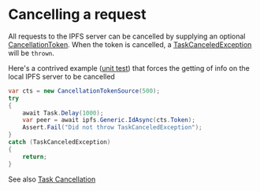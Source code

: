 # Cancelling a request

All requests to the IPFS server can be cancelled by supplying 
an optional [CancellationToken](xref:System.Threading.CancellationToken).  When 
the token is cancelled, 
a [TaskCanceledException](xref:System.Threading.Tasks.TaskCanceledException) 
will be `thrown`.

Here's a contrived example ([unit test](https://github.com/richardschneider/net-ipfs-api/blob/cancellation/test/CoreApi/CancellationTest.cs)) 
that forces the getting of info on the local IPFS server to be cancelled

```cs
var cts = new CancellationTokenSource(500);
try
{
	await Task.Delay(1000);
	var peer = await ipfs.Generic.IdAsync(cts.Token);
	Assert.Fail("Did not throw TaskCanceledException");
}
catch (TaskCanceledException)
{
	return;
}
```

See also [Task Cancellation](https://docs.microsoft.com/en-us/dotnet/standard/parallel-programming/task-cancellation)
